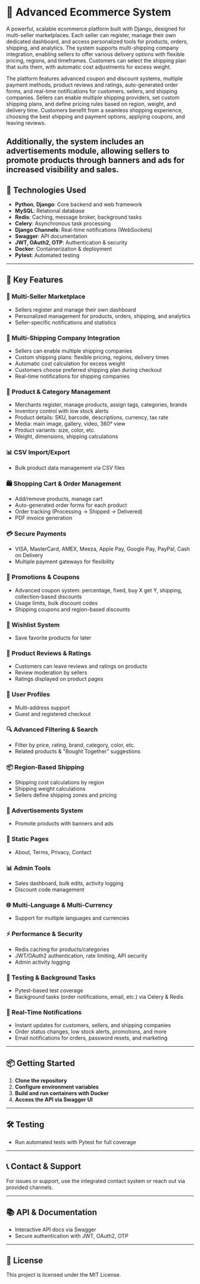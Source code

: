 # 🛒 Advanced Ecommerce System
A powerful, scalable ecommerce platform built with Django, designed for multi-seller marketplaces. Each seller can register, manage their own dedicated dashboard, and access personalized tools for products, orders, shipping, and analytics. The system supports multi-shipping company integration, enabling sellers to offer various delivery options with flexible pricing, regions, and timeframes. Customers can select the shipping plan that suits them, with automatic cost adjustments for excess weight.

The platform features advanced coupon and discount systems, multiple payment methods, product reviews and ratings, auto-generated order forms, and real-time notifications for customers, sellers, and shipping companies. Sellers can enable multiple shipping providers, set custom shipping plans, and define pricing rules based on region, weight, and delivery time. Customers benefit from a seamless shopping experience, choosing the best shipping and payment options, applying coupons, and leaving reviews.

Additionally, the system includes an advertisements module, allowing sellers to promote products through banners and ads for increased visibility and sales.
---

## 🚀 Technologies Used

- **Python**, **Django**: Core backend and web framework
- **MySQL**: Relational database
- **Redis**: Caching, message broker, background tasks
- **Celery**: Asynchronous task processing
- **Django Channels**: Real-time notifications (WebSockets)
- **Swagger**: API documentation
- **JWT, OAuth2, OTP**: Authentication & security
- **Docker**: Containerization & deployment
- **Pytest**: Automated testing

---

## 🎯 Key Features

### 🧾 Multi-Seller Marketplace
- Sellers register and manage their own dashboard
- Personalized management for products, orders, shipping, and analytics
- Seller-specific notifications and statistics

### 🚚 Multi-Shipping Company Integration
- Sellers can enable multiple shipping companies
- Custom shipping plans: flexible pricing, regions, delivery times
- Automatic cost calculation for excess weight
- Customers choose preferred shipping plan during checkout
- Real-time notifications for shipping companies

### 🧾 Product & Category Management
- Merchants register, manage products, assign tags, categories, brands
- Inventory control with low stock alerts
- Product details: SKU, barcode, descriptions, currency, tax rate
- Media: main image, gallery, video, 360° view
- Product variants: size, color, etc.
- Weight, dimensions, shipping calculations

### 📊 CSV Import/Export
- Bulk product data management via CSV files

### 🛍️ Shopping Cart & Order Management
- Add/remove products, manage cart
- Auto-generated order forms for each product
- Order tracking (Processing → Shipped → Delivered)
- PDF invoice generation

### 💳 Secure Payments
- VISA, MasterCard, AMEX, Meeza, Apple Pay, Google Pay, PayPal, Cash on Delivery
- Multiple payment gateways for flexibility

### 🧵 Promotions & Coupons
- Advanced coupon system: percentage, fixed, buy X get Y, shipping, collection-based discounts
- Usage limits, bulk discount codes
- Shipping coupons and region-based discounts

### 💚 Wishlist System
- Save favorite products for later

### 💬 Product Reviews & Ratings
- Customers can leave reviews and ratings on products
- Review moderation by sellers
- Ratings displayed on product pages

### 👤 User Profiles
- Multi-address support
- Guest and registered checkout

### 🔍 Advanced Filtering & Search
- Filter by price, rating, brand, category, color, etc.
- Related products & "Bought Together" suggestions

### 📦 Region-Based Shipping
- Shipping cost calculations by region
- Shipping weight calculations
- Sellers define shipping zones and pricing

### 📢 Advertisements System
- Promote products with banners and ads

### 📄 Static Pages
- About, Terms, Privacy, Contact

### 📊 Admin Tools
- Sales dashboard, bulk edits, activity logging
- Discount code management

### 🌐 Multi-Language & Multi-Currency
- Support for multiple languages and currencies

### ⚡ Performance & Security
- Redis caching for products/categories
- JWT/OAuth2 authentication, rate limiting, API security
- Admin activity logging

### 🧪 Testing & Background Tasks
- Pytest-based test coverage
- Background tasks (order notifications, email, etc.) via Celery & Redis

### 💌 Real-Time Notifications
- Instant updates for customers, sellers, and shipping companies
- Order status changes, low stock alerts, promotions, and more
- Email notifications for orders, password resets, and marketing

---

## 📦 Getting Started

1. **Clone the repository**
2. **Configure environment variables**
3. **Build and run containers with Docker**
4. **Access the API via Swagger UI**

---

## 🛠️ Testing

- Run automated tests with Pytest for full coverage

---

## 📞 Contact & Support

For issues or support, use the integrated contact system or reach out via provided channels.

---

## 📚 API & Documentation

- Interactive API docs via Swagger
- Secure authentication with JWT, OAuth2, OTP

---

## 📝 License

This project is licensed under the MIT License.
